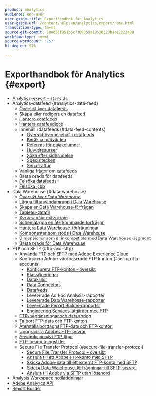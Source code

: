 ```yaml
---
product: analytics
audience: end-user
user-guide-title: Exporthandbok för Analytics
user-guide-url: /content/help/en/analytics/export/home.html
translation-type: tm+mt
source-git-commit: 50ed50f951b6c7309359a19538323b1e12322a80
workflow-type: tm+mt
source-wordcount: '257'
ht-degree: 92%

---
```



# Exporthandbok för Analytics {#export}

+ [Analytics-export – startsida](home.md)
+ Analytics-datafeed {#analytics-data-feed}
   + [Översikt över datafeeds](analytics-data-feed/data-feed-overview.md)
   + [Skapa eller redigera en datafeed](analytics-data-feed/create-feed.md)
   + [Hantera datafeeds](analytics-data-feed/df-manage-feeds.md)
   + [Hantera datafeedjobb](analytics-data-feed/df-manage-jobs.md)
   + Innehåll i datafeeds {#data-feed-contents}
      + [Översikt över innehåll i datafeeds](analytics-data-feed/c-df-contents/datafeeds-contents.md)
      + [Beräkna mätvärden](analytics-data-feed/c-df-contents/datafeeds-calculate.md)
      + [Referens för datakolumner](analytics-data-feed/c-df-contents/datafeeds-reference.md)
      + [Huvudresurser](analytics-data-feed/c-df-contents/headers.md)
      + [Söka efter sidhändelse](analytics-data-feed/c-df-contents/datafeeds-page-event.md)
      + [Specialtecken](analytics-data-feed/c-df-contents/datafeeds-spec-chars.md)
      + [Sena träffar](analytics-data-feed/c-df-contents/late-arriving-hits.md)
   + [Vanliga frågor om datafeeds](analytics-data-feed/df-faq.md)
   + [Bästa praxis för datafeeds](analytics-data-feed/data-feeds-best-practices.md)
   + [Felsöka datafeeds](analytics-data-feed/feed-troubleshooting.md)
   + [Felsöka jobb](analytics-data-feed/jobs-troubleshooting.md)
+ Data Warehouse {#data-warehouse}
   + [Översikt över Data Warehouse](data-warehouse/data-warehouse.md)
   + [Lägga till användargrupp i Data Warehouse](data-warehouse/t-dw-group.md)
   + [Skapa en Data Warehouse-förfrågan](data-warehouse/t-dw-create-request.md)
   + [Tableau-datafil](data-warehouse/t-tableau.md)
   + [Sortera efter mätvärden](data-warehouse/sorting-by-metric.md)
   + [Schemalägga en återkommande förfrågan](data-warehouse/dw-schedule-recurring.md)
   + [Hantera Data Warehouse-förfrågningar](data-warehouse/data-warehouse-requests-manage.md)
   + [Komponenter som stöds i Data Warehouse](data-warehouse/component-support.md)
   + [Dimensioner som är inkompatibla med Data Warehouse-segment](data-warehouse/dw-dimensions-incompatible-dwsegments.md)
   + [Bästa praxis för Data Warehouse](data-warehouse/data-warehouse-bp.md)
+ FTP och SFTP {#ftp-and-sftp}
   + [Använda FTP och SFTP med Adobe Experience Cloud](ftp-and-sftp/ftp-overview.md)
   + Konfigurera Adobe-värdbaserade FTP-konton {#set-up-ftp-accounts}
      + [Konfigurera FTP-konton – översikt](ftp-and-sftp/c-set-up-ftp-accounts/ftp-accounts.md)
      + [Klassificeringar](ftp-and-sftp/c-set-up-ftp-accounts/ftp-saint.md)
      + [Datakällor](ftp-and-sftp/c-set-up-ftp-accounts/ftp-datasources.md)
      + [Data Connectors](ftp-and-sftp/c-set-up-ftp-accounts/ftp-genesis.md)
      + [Datafeeds](ftp-and-sftp/c-set-up-ftp-accounts/ftp-datafeeds.md)
      + [Levererade Ad Hoc Analysis-rapporter](ftp-and-sftp/c-set-up-ftp-accounts/ftp-discover-reports.md)
      + [Levererade Data Warehouse-rapporter](ftp-and-sftp/c-set-up-ftp-accounts/ftp-dw-reports.md)
      + [Levererade Report Builder-rapporter](ftp-and-sftp/c-set-up-ftp-accounts/ftp-arb-reports.md)
      + [Engineering Services-åtgärder med FTP](ftp-and-sftp/c-set-up-ftp-accounts/ftp-eng-services.md)
   + [FTP-begränsningar och datalagring](ftp-and-sftp/ftp-limits.md)
   + [Ta bort FTP-data och FTP-konton](ftp-and-sftp/ftp-delete.md)
   + [Återställa borttagna FTP-data och FTP-konton](ftp-and-sftp/ftp-restore.md)
   + [Uppgradera Adobes FTP-servrar](ftp-and-sftp/ftp-upgrade.md)
   + [Använda passivt FTP-läge](ftp-and-sftp/ftp-passive.md)
   + [FTP-bearbetningstider](ftp-and-sftp/ftp-processing.md)
   + Secure File Transfer Protocol {#secure-file-transfer-protocol}
      + [Secure File Transfer Protocol – översikt](ftp-and-sftp/c-sftp/ftp-sftp.md)
      + [Ansluta till ett Adobe FTP-konto med SFTP](ftp-and-sftp/c-sftp/ftp-sftp-connect.md)
      + [Skicka Adobe-data till ett externt FTP-konto med SFTP](ftp-and-sftp/c-sftp/ftp-sftp-transfer.md)
      + [Skicka Data Warehouse-förfrågningar till SFTP-servrar](ftp-and-sftp/c-sftp/ftp-sftp-dw.md)
      + [Ansluta till Adobe via SFTP utan lösenord](ftp-and-sftp/c-sftp/ftp-sftp-cert-auth.md)
+ [Analysis Workspace nedladdningar](https://docs.adobe.com/content/help/en/analytics/analyze/analysis-workspace/curate-share/download-send.html)
+ [Adobe Analytics API](https://www.adobe.io/apis/experiencecloud/analytics/docs.html)
+ [Report Builder](https://docs.adobe.com/content/help/en/analytics/analyze/report-builder/home.html)
